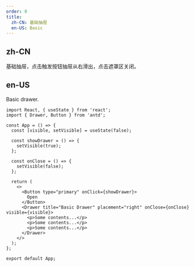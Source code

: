 ```yaml
---
order: 0
title:
  zh-CN: 基础抽屉
  en-US: Basic
---
```


## zh-CN

基础抽屉，点击触发按钮抽屉从右滑出，点击遮罩区关闭。

## en-US

Basic drawer.

```tsx
import React, { useState } from 'react';
import { Drawer, Button } from 'antd';

const App = () => {
  const [visible, setVisible] = useState(false);

  const showDrawer = () => {
    setVisible(true);
  };

  const onClose = () => {
    setVisible(false);
  };

  return (
    <>
      <Button type="primary" onClick={showDrawer}>
        Open
      </Button>
      <Drawer title="Basic Drawer" placement="right" onClose={onClose} visible={visible}>
        <p>Some contents...</p>
        <p>Some contents...</p>
        <p>Some contents...</p>
      </Drawer>
    </>
  );
};

export default App;
```

<style>
[data-theme='compact'] .ant-drawer-body p {
  margin-bottom: 0;
}
</style>
